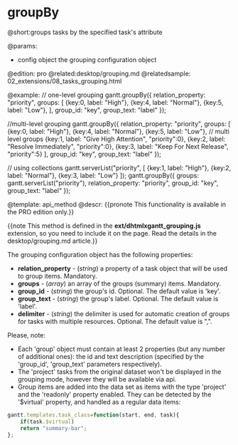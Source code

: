 groupBy
=============

@short:groups tasks by the specified task's attribute

@params:
- config	object	the grouping configuration object 

@edition: pro
@related:desktop/grouping.md
@relatedsample:
	02_extensions/08_tasks_grouping.html

@example:
// one-level grouping
gantt.groupBy({
	relation_property: "priority",
	groups: [
    	{key:0, label: "High"},
		{key:4, label: "Normal"},
	    {key:5, label: "Low"},
    ],
    group_id: "key",
	group_text: "label"
});

//multi-level grouping
gantt.groupBy({
	relation_property: "priority",
	groups: [
    	{key:0, label: "High"},
		{key:4, label: "Normal"},
		{key:5, label: "Low"},
		// multi level groups
		{key:1, label: "Give High Attention", "priority":0},
		{key:2, label: "Resolve Immediately", "priority":0},
		{key:3, label: "Keep For Next Release", "priority":5}
    ],
    group_id: "key",
	group_text: "label"
});

// using collections
gantt.serverList("priority", [
	{key:1, label: "High"},
	{key:2, label: "Normal"},
	{key:3, label: "Low"}
]);
gantt.groupBy({
	groups: gantt.serverList("priority"),
	relation_property: "priority",
	group_id: "key",
	group_text: "label"
});

@template:	api_method
@descr:
{{pronote This functionality is available in the PRO edition only.}}

{{note This method is defined in the **ext/dhtmlxgantt_grouping.js** extension, so you need to include it on the page. Read the details in the desktop/grouping.md article.}}



The grouping configuration object has the following properties:

- **relation_property** - (<i>string</i>) a property of a task object that will be used to group items. Mandatory.
- **groups** - (<i>array</i>) an array of the groups (summary) items. Mandatory.
- **group_id** - (<i>string</i>) the group's id. Optional. The default value is 'key'.
- **group_text** - (<i>string</i>) the group's label. Optional. The default value is 'label'.
- **delimiter** - (*string*) the delimiter is used for automatic creation of groups for tasks with multiple resources. Optional. The default value is ",".

Please, note:

- Each 'group' object must contain at least 2 properties (but any number of additional ones): the id and text description (specified by the 'group_id', 'group_text' parameters respectively).
- The 'project' tasks from the original dataset won't be displayed in the grouping mode, however they will be available via api.
- Group items are added into the data set as items with the type 'project' and the 'readonly' property enabled. They can be detected by the '$virtual' property, and handled as a regular data items:

~~~js
gantt.templates.task_class=function(start, end, task){
	if(task.$virtual)
	return "summary-bar";
};
~~~


